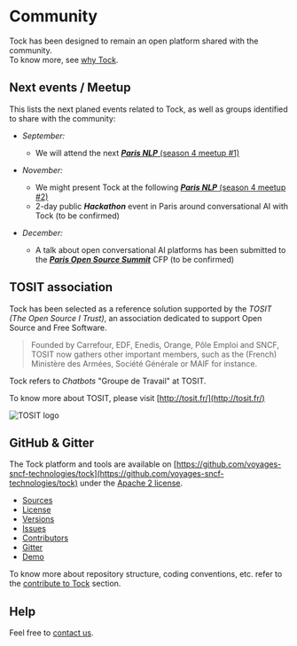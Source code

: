 # Community

Tock has been designed to remain an open platform shared with the community.<br/> To know more, see [why Tock](why.md).

## Next events / Meetup

This lists the next planed events related to Tock, as well as groups identified to share with the community:

* _September:_
    * We will attend the next [***Paris NLP*** (season 4 meetup #1)](https://www.meetup.com/fr-FR/Paris-NLP/events/lkmbhqyzmbhc/)

* _November:_
    * We might present Tock at the following [***Paris NLP*** (season 4 meetup #2)](https://www.meetup.com/fr-FR/Paris-NLP/events/lkmbhqyzpbkc/)
    * 2-day public ***Hackathon*** event in Paris around conversational AI with Tock (to be confirmed)

* _December:_
    * A talk about open conversational AI platforms has been submitted to the 
[***Paris Open Source Summit***](https://www.opensourcesummit.paris/) CFP (to be confirmed)

## TOSIT association

Tock has been selected as a reference solution supported by the _TOSIT (The Open Source I Trust)_,
 an association dedicated to support Open Source and Free Software.

> Founded by Carrefour, EDF, Enedis, Orange, Pôle Emploi and SNCF, TOSIT now gathers other important members,
>such as the (French) Ministère des Armées, Société Générale or MAIF for instance.

Tock refers to _Chatbots_ "Groupe de Travail" at TOSIT.

To know more about TOSIT, please visit [http://tosit.fr/](http://tosit.fr/)

![TOSIT logo](http://tosit.fr/resources/images/TOSIT_2.png)

## GitHub & Gitter

The Tock platform and tools are available on 
[https://github.com/voyages-sncf-technologies/tock](https://github.com/voyages-sncf-technologies/tock)
under the [Apache 2 license](https://github.com/voyages-sncf-technologies/tock/blob/master/LICENSE).

* [Sources](https://github.com/voyages-sncf-technologies/tock)
* [License](https://github.com/voyages-sncf-technologies/tock/blob/master/LICENSE)
* [Versions](https://github.com/voyages-sncf-technologies/tock/releases)
* [Issues](https://github.com/voyages-sncf-technologies/tock/issues)
* [Contributors](https://github.com/voyages-sncf-technologies/tock/graphs/contributors)
* [Gitter](https://gitter.im/tockchat/Lobby)
* [Demo](https://demotock-production-admin.vsct-prod.aws.vsct.fr/) 


To know more about repository structure, coding conventions, etc. refer to the [contribute to Tock](contribute.md) section.

## Help

Feel free to [contact us](contact.md).